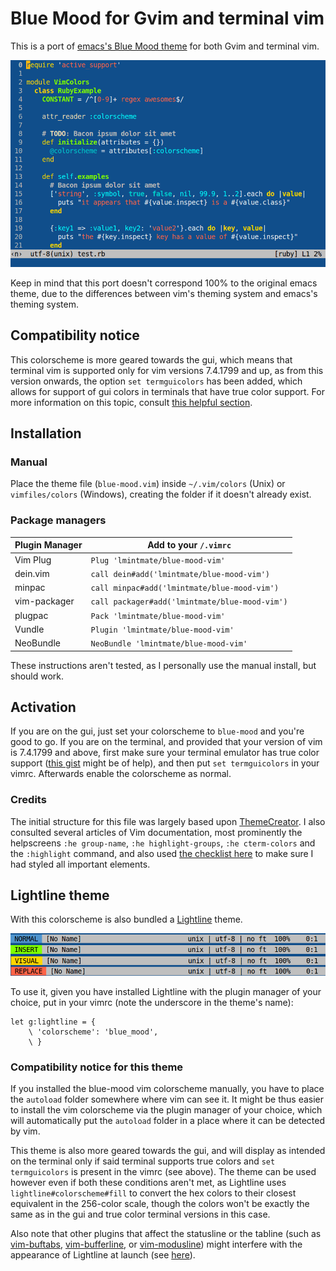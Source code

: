 # Blue Mood for Gvim and terminal vim

This is a port of [emacs's Blue Mood theme](https://emacsthemes.com/themes/blue-mood-theme.html) for both Gvim and terminal vim.

![Screenshot](https://raw.githubusercontent.com/blue-mood/blue-mood-everything/master/screenshots/vim-screenshot.png)

Keep in mind that this port doesn't correspond 100% to the original emacs theme, due to the differences between vim's theming system and emacs's theming system.

## Compatibility notice

This colorscheme is more geared towards the gui, which means that terminal vim is supported only for vim versions 7.4.1799 and up, as from this version onwards, the option `set termguicolors` has been added, which allows for support of gui colors in terminals that have true color support. For more information on this topic, consult [this helpful section](https://github.com/mhinz/vim-galore#true-colors).

## Installation

### Manual

Place the theme file (`blue-mood.vim`) inside `~/.vim/colors` (Unix) or `vimfiles/colors` (Windows), creating the folder if it doesn't already exist.

### Package managers

Plugin Manager  | Add to your `/.vimrc`
--------------- | --------------------------------------------------
Vim Plug        | `Plug 'lmintmate/blue-mood-vim'`
dein.vim        | `call dein#add('lmintmate/blue-mood-vim')`
minpac          | `call minpac#add('lmintmate/blue-mood-vim')`
vim-packager    | `call packager#add('lmintmate/blue-mood-vim')`
plugpac         | `Pack 'lmintmate/blue-mood-vim'`
Vundle          | `Plugin 'lmintmate/blue-mood-vim'`
NeoBundle       | `NeoBundle 'lmintmate/blue-mood-vim'`

These instructions aren't tested, as I personally use the manual install, but should work.

## Activation

If you are on the gui, just set your colorscheme to `blue-mood` and you're good to go. If you are on the terminal, and provided that your version of vim is 7.4.1799 and above, first make sure your terminal emulator has true color support ([this gist](https://gist.github.com/XVilka/8346728) might be of help), and then put `set termguicolors` in your vimrc. Afterwards enable the colorscheme as normal.

### Credits

The initial structure for this file was largely based upon [ThemeCreator](https://github.com/mswift42/themecreator). I also consulted several articles of Vim documentation, most prominently the helpscreens `:he group-name`, `:he highlight-groups`, `:he cterm-colors` and the `:highlight` command, and also used [the checklist here](http://vimcasts.org/episodes/creating-colorschemes-for-vim/) to make sure I had styled all important elements.

## Lightline theme

With this colorscheme is also bundled a [Lightline](https://github.com/itchyny/lightline.vim) theme.

![Lightline screenshot](https://raw.githubusercontent.com/blue-mood/blue-mood-everything/master/screenshots/vim-lightline-screenshot.png)

To use it, given you have installed Lightline with the plugin manager of your choice, put in your vimrc (note the underscore in the theme's name):
```vim
let g:lightline = {
    \ 'colorscheme': 'blue_mood',
    \ }
```
### Compatibility notice for this theme

If you installed the blue-mood vim colorscheme manually, you have to place the `autoload` folder somewhere where vim can see it. It might be thus easier to install the vim colorscheme via the plugin manager of your choice, which will automatically put the `autoload` folder in a place where it can be detected by vim.

This theme is also more geared towards the gui, and will display as intended on the terminal only if said terminal supports true colors and `set termguicolors` is present in the vimrc (see above). The theme can be used however even if both these conditions aren't met, as Lightline uses `lightline#colorscheme#fill` to convert the hex colors to their closest equivalent in the 256-color scale, though the colors won't be exactly the same as in the gui and true color terminal versions in this case.

Also note that other plugins that affect the statusline or the tabline (such as [vim-buftabs](https://github.com/b4b4r07/vim-buftabs), [vim-bufferline](https://github.com/bling/vim-bufferline), or [vim-modusline](https://github.com/sunaku/vim-modusline)) might interfere with the appearance of Lightline at launch (see [here](https://github.com/itchyny/lightline.vim/issues/150#issuecomment-187146798)).

